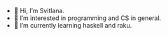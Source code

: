 - 👋 Hi, I’m Svitlana.
- 👀 I’m interested in programming and CS in general.
- 🌱 I’m currently learning haskell and raku.

<!---
svitlana-orlova/svitlana-orlova is a ✨ special ✨ repository because its `README.md` (this file) appears on your GitHub profile.
You can click the Preview link to take a look at your changes.
--->
